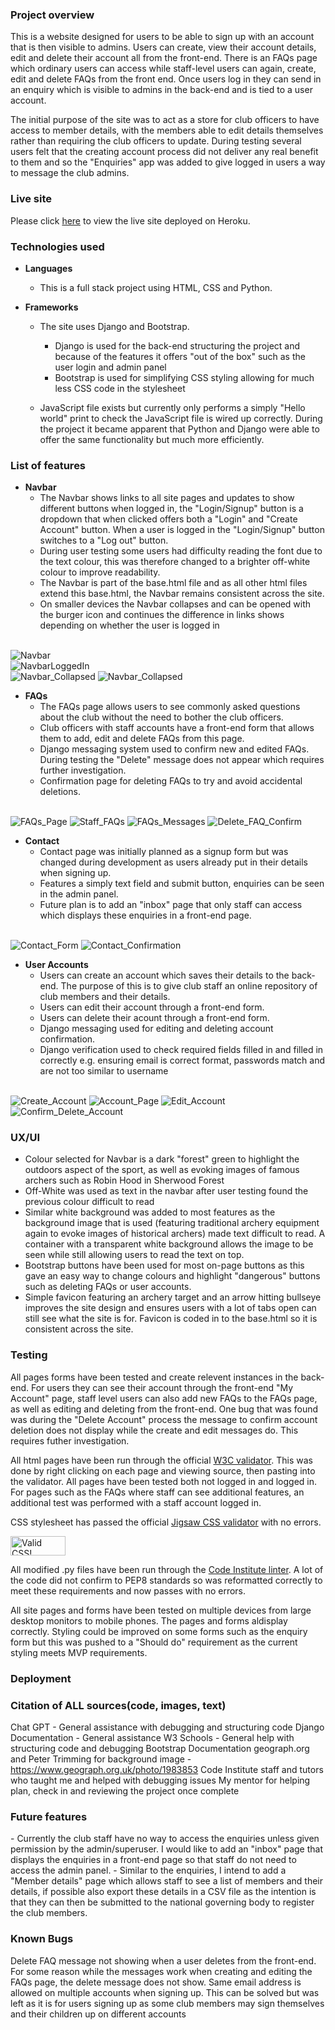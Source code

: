 <h3>Project overview</h3>
This is a website designed for users to be able to sign up with an account that is then visible to admins. Users can create, view their account details, edit and delete their account all from the front-end. There is an FAQs page which ordinary users can access while staff-level users can again, create, edit and delete FAQs from the front end. Once users log in they can send in an enquiry which is visible to admins in the back-end and is tied to a user account.

The initial purpose of the site was to act as a store for club officers to have access to member details, with the members able to edit details themselves rather than requiring the club officers to update. During testing several users felt that the creating account process did not deliver any real benefit to them and so the "Enquiries" app was added to give logged in users a way to message the club admins.

<h3>Live site</h3>

Please click [here]() to view the live site deployed on Heroku.

<h3>Technologies used</h3>

- __Languages__
    - This is a full stack project using HTML, CSS and Python. 

- __Frameworks__
    - The site uses Django and Bootstrap. 
        - Django is used for the back-end structuring the project and because of the features it offers "out of the box" such as the user login and admin panel
        - Bootstrap is used for simplifying CSS styling allowing for much less CSS code in the stylesheet

    - JavaScript file exists but currently only performs a simply "Hello world" print to check the JavaScript file is wired up correctly. During the project it became apparent that Python and Django were able to offer the same functionality but much more efficiently.

<h3>List of features</h3>

- __Navbar__
    - The Navbar shows links to all site pages and updates to show different buttons when logged in, the "Login/Signup" button is a dropdown that when clicked offers both a "Login" and "Create Account" button. When a user is logged in the "Login/Signup" button switches to a "Log out" button.
    - During user testing some users had difficulty reading the font due to the text colour, this was therefore changed to a brighter off-white colour to improve readability.
    - The Navbar is part of the base.html file and as all other html files extend this base.html, the Navbar remains consistent across the site.
    - On smaller devices the Navbar collapses and can be opened with the burger icon and continues the difference in links shows depending on whether the user is logged in
    </br>
![Navbar](static/media/readme_images/Navbar.png)
</br>
![NavbarLoggedIn](static/media/readme_images/NavbarLoggedIn.png)
</br>
![Navbar_Collapsed](static/media/readme_images/NavbarCollapsed.png)
![Navbar_Collapsed](static/media/readme_images/NavbarCollapsedLoggedIn.png)

- __FAQs__
    - The FAQs page allows users to see commonly asked questions about the club without the need to bother the club officers.
    - Club officers with staff accounts have a front-end form that allows them to add, edit and delete FAQs from this page.
    - Django messaging system used to confirm new and edited FAQs. During testing the "Delete" message does not appear which requires further investigation.
    - Confirmation page for deleting FAQs to try and avoid accidental deletions.
    </br>
![FAQs_Page](static/media/readme_images/FAQs_page.png)
![Staff_FAQs](static/media/readme_images/Staff_FAQs.png)
![FAQs_Messages](static/media/readme_images/Edit_FAQ_Message.png)
![Delete_FAQ_Confirm](static/media/readme_images/Delete_FAQ_confirmation.png)


- __Contact__
    - Contact page was initially planned as a signup form but was changed during development as users already put in their details when signing up.
    - Features a simply text field and submit button, enquiries can be seen in the admin panel.
    - Future plan is to add an "inbox" page that only staff can access which displays these enquiries in a front-end page.
    </br>
![Contact_Form](static/media/readme_images/EnquiryForm.png)
![Contact_Confirmation](static/media/readme_images/EnquiryConfirmation.png)

- __User Accounts__
    - Users can create an account which saves their details to the back-end. The purpose of this is to give club staff an online repository of club members and their details.
    - Users can edit their account through a front-end form.
    - Users can delete their acount through a front-end form.
    - Django messaging used for editing and deleting account confirmation.
    - Django verification used to check required fields filled in and filled in correctly e.g. ensuring email is correct format, passwords match and are not too similar to username
    </br>
![Create_Account](static/media/readme_images/Create_Account.png)
![Account_Page](static/media/readme_images/Account_Page.png)
![Edit_Account](static/media/readme_images/Edit_Account.png)
![Confirm_Delete_Account](static/media/readme_images/Confirm_Delete_Account.png)

<h3>UX/UI</h3>

- Colour selected for Navbar is a dark "forest" green to highlight the outdoors aspect of the sport, as well as evoking images of famous archers such as Robin Hood in Sherwood Forest
- Off-White was used as text in the navbar after user testing found the previous colour difficult to read
- Similar white background was added to most features as the background image that is used (featuring traditional archery equipment again to evoke images of historical archers) made text difficult to read. A container with a transparent white background allows the image to be seen while still allowing users to read the text on top.
- Bootstrap buttons have been used for most on-page buttons as this gave an easy way to change colours and highlight "dangerous" buttons such as deleting FAQs or user accounts.
- Simple favicon featuring an archery target and an arrow hitting bullseye improves the site design and ensures users with a lot of tabs open can still see what the site is for. Favicon is coded in to the base.html so it is consistent across the site.

<h3>Testing</h3>

All pages forms have been tested and create relevent instances in the back-end. For users they can see their account through the front-end "My Account" page, staff level users can also add new FAQs to the FAQs page, as well as editing and deleting from the front-end. One bug that was found was during the "Delete Account" process the message to confirm account deletion does not display while the create and edit messages do. This requires futher investigation.

All html pages have been run through the official [W3C validator](https://validator.w3.org/). This was done by right clicking on each page and viewing source, then pasting into the validator. All pages have been tested both not logged in and logged in. For pages such as the FAQs where staff can see additional features, an additional test was performed with a staff account logged in.

CSS stylesheet has passed the official [Jigsaw CSS validator](https://jigsaw.w3.org/css-validator/) with no errors.
<p>
    <a href="http://jigsaw.w3.org/css-validator/check/referer">
        <img style="border:0;width:88px;height:31px"
            src="http://jigsaw.w3.org/css-validator/images/vcss"
            alt="Valid CSS!" />
    </a>
</p>

All modified .py files have been run through the [Code Institute linter](https://pep8ci.herokuapp.com/). A lot of the code did not confirm to PEP8 standards so was reformatted correctly to meet these requirements and now passes with no errors.

All site pages and forms have been tested on multiple devices from large desktop monitors to mobile phones. The pages and forms aldisplay correctly. Styling could be improved on some forms such as the enquiry form but this was pushed to a "Should do" requirement as the current styling meets MVP requirements.

<h3>Deployment</h3>



<h3>Citation of ALL sources(code, images, text)</h3>

Chat GPT - General assistance with debugging and structuring code
Django Documentation - General assistance
W3 Schools - General help with structuring code and debugging
Bootstrap Documentation
geograph.org and Peter Trimming for background image - https://www.geograph.org.uk/photo/1983853
Code Institute staff and tutors who taught me and helped with debugging issues
My mentor for helping plan, check in and reviewing the project once complete

<h3>Future features </h3>
    - Currently the club staff have no way to access the enquiries unless given permission by the admin/superuser. I would like to add an "inbox" page that displays the enquiries in a front-end page so that staff do not need to access the admin panel.
    - Similar to the enquiries, I intend to add a "Member details" page which allows staff to see a list of members and their details, if possible also export these details in a CSV file as the intention is that they can then be submitted to the national governing body to register the club members.

<h3>Known Bugs</h3>
Delete FAQ message not showing when a user deletes from the front-end. For some reason while the messages work when creating and editing the FAQs page, the delete message does not show.
Same email address is allowed on multiple accounts when signing up. This can be solved but was left as it is for users signing up as some club members may sign themselves and their children up on different accounts